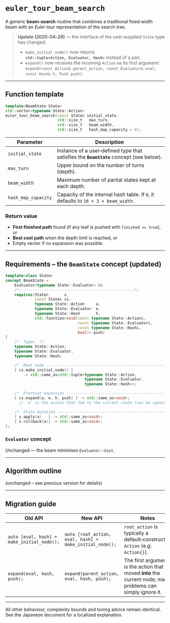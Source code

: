 # `euler_tour_beam_search`

A generic **beam‑search** routine that combines a traditional fixed‑width beam with an _Euler tour_ representation of the search tree.

> **Update (2025‑04‑29)** — the interface of the user‑supplied `State` type has changed:  
> * `make_initial_node()` now returns **`std::tuple<Action, Evaluator, Hash>`** instead of a pair.  
> * `expand()` now receives the *incoming* `Action` as its first argument:  
>   `expand(const Action& parent_action, const Evaluator& eval, const Hash& h, Push push)`.

---

## Function template

```cpp
template<BeamState State>
std::vector<typename State::Action>
euler_tour_beam_search(const State& initial_state,
                       std::size_t   max_turn,
                       std::size_t   beam_width,
                       std::size_t   hash_map_capacity = 0);
```

| Parameter | Description |
|-----------|-------------|
| `initial_state` | Instance of a user‑defined type that satisfies the **`BeamState`** concept (see below). |
| `max_turn` | Upper bound on the number of turns (depth). |
| `beam_width` | Maximum number of partial states kept at each depth. |
| `hash_map_capacity` | Capacity of the internal hash table. If `0`, it defaults to `16 × 3 × beam_width`. |

### Return value
* **First finished path** found (if any leaf is pushed with `finished == true`), or  
* **Best cost path** when the depth limit is reached, or  
* Empty vector if no expansion was possible.

---

## Requirements – the `BeamState` concept (updated)

```cpp
template<class State>
concept BeamState =
    Evaluator<typename State::Evaluator> &&
    /*---------------------------------------------------*/
    requires(State&       s,
             const State& cs,
             typename State::Action     a,
             typename State::Evaluator  e,
             typename State::Hash       h,
             std::function<void(const typename State::Action&,
                                const typename State::Evaluator&,
                                const typename State::Hash&,
                                bool)> push)
{
    /*  Types  */
    typename State::Action;
    typename State::Evaluator;
    typename State::Hash;

    /*  Root node ------------------------------------------------------------*/
    { cs.make_initial_node() }
        -> std::same_as<std::tuple<typename State::Action,
                                   typename State::Evaluator,
                                   typename State::Hash>>;

    /*  Frontier expansion ---------------------------------------------------*/
    { cs.expand(a, e, h, push) } -> std::same_as<void>;
      // 'a' is the action that led to the current state (can be ignored).

    /*  State mutation -------------------------------------------------------*/
    { s.apply(a)   } -> std::same_as<void>;
    { s.rollback(a)} -> std::same_as<void>;
};
```

### `Evaluator` concept
Unchanged — the beam minimises `Evaluator::Cost`.

---

## Algorithm outline

(unchanged – see previous version for details)

---

## Migration guide

| Old API | New API | Notes |
|---------|---------|-------|
| `auto [eval, hash] = make_initial_node();` | `auto [root_action, eval, hash] = make_initial_node();` | `root_action` is typically a default‑constructed `Action` (e.g. `Action{}`). |
| `expand(eval, hash, push);` | `expand(parent_action, eval, hash, push);` | The first argument is the action that moved **into** the current node; many problems can simply ignore it. |

---

All other behaviour, complexity bounds and tuning advice remain identical.  
See the Japanese document for a localized explanation.

